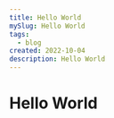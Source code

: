 ```yaml
---
title: Hello World 
mySlug: Hello World
tags:
  - blog
created: 2022-10-04
description: Hello World
---
```


# Hello World